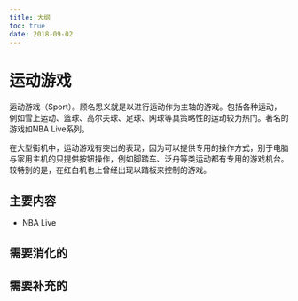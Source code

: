 ```yaml
---
title: 大纲
toc: true
date: 2018-09-02
---
```

# 运动游戏

运动游戏（Sport）。顾名思义就是以进行运动作为主轴的游戏。包括各种运动，例如雪上运动、篮球、高尔夫球、足球、网球等具策略性的运动较为热门。著名的游戏如NBA Live系列。

在大型街机中，运动游戏有突出的表现，因为可以提供专用的操作方式，别于电脑与家用主机的只提供按钮操作，例如脚踏车、泛舟等类运动都有专用的游戏机台。较特别的是，在红白机也上曾经出现以踏板来控制的游戏。



## 主要内容


- NBA Live



## 需要消化的




## 需要补充的
